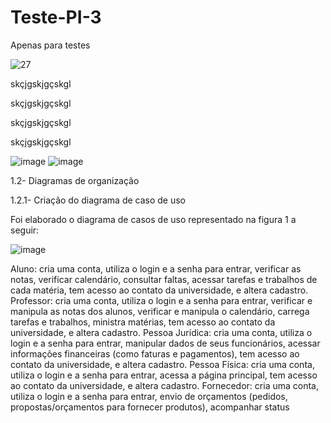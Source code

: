 # Teste-PI-3
Apenas para testes


![27](https://github.com/senacgrupo5/Teste-PI-3/assets/151482254/36e12df8-d445-47a8-92a0-b45d6c001213)


skçjgskjgçskgl

skçjgskjgçskgl


skçjgskjgçskgl


skçjgskjgçskgl


![image](https://github.com/senacgrupo5/Teste-PI-3/assets/151482254/12ab25a3-787e-4410-9378-00b3756ba248)
![image](https://github.com/senacgrupo5/Teste-PI-3/assets/151482254/ed884134-ab45-4650-942b-37914f5e6410)


1.2- Diagramas de organização

1.2.1- Criação do diagrama de caso de uso

Foi elaborado o diagrama de casos de uso representado na figura 1 a seguir:

![image](https://github.com/senacgrupo5/Teste-PI-3/assets/151482254/41a23179-26a4-49fd-8e07-8659cebbb5d0)


Aluno: cria uma conta, utiliza o login e a senha para entrar, verificar as notas, verificar calendário, consultar faltas, acessar tarefas e trabalhos de cada matéria, tem acesso ao contato da universidade, e altera cadastro.
Professor: cria uma conta, utiliza o login e a senha para entrar, verificar e manipula as notas dos alunos, verificar e manipula o calendário, carrega tarefas e trabalhos, ministra matérias, tem acesso ao contato da universidade, e altera cadastro.
Pessoa Jurídica: cria uma conta, utiliza o login e a senha para entrar, manipular dados de seus funcionários, acessar informações financeiras (como faturas e pagamentos), tem acesso ao contato da universidade, e altera cadastro.
Pessoa Física: cria uma conta, utiliza o login e a senha para entrar, acessa a página principal, tem acesso ao contato da universidade, e altera cadastro.
Fornecedor: cria uma conta, utiliza o login e a senha para entrar, envio de orçamentos (pedidos, propostas/orçamentos para fornecer produtos), acompanhar status 
